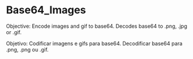 # Base64_Images
 Objective: Encode images and gif to base64. Decodes base64 to .png, .jpg or .gif.
 
 Objetivo: Codificar imagens e gifs para base64. Decodificar base64 para .png, .png ou .gif.
